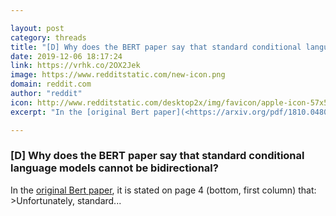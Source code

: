 ```yaml
---

layout: post
category: threads
title: "[D] Why does the BERT paper say that standard conditional language models cannot be bidirectional?"
date: 2019-12-06 18:17:24
link: https://vrhk.co/2OX2Jek
image: https://www.redditstatic.com/new-icon.png
domain: reddit.com
author: "reddit"
icon: http://www.redditstatic.com/desktop2x/img/favicon/apple-icon-57x57.png
excerpt: "In the [original Bert paper](<https://arxiv.org/pdf/1810.04805.pdf>), it is stated on page 4 (bottom, first column) that: &gt;Unfortunately, standard..."

---
```


### [D] Why does the BERT paper say that standard conditional language models cannot be bidirectional?

In the [original Bert paper](<https://arxiv.org/pdf/1810.04805.pdf>), it is stated on page 4 (bottom, first column) that: &gt;Unfortunately, standard...